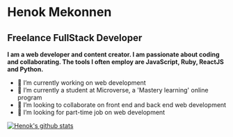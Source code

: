 <h1> Henok Mekonnen </h1>
<h2>Freelance FullStack Developer</h2> 

<b>I am a web developer and content creator. I am passionate about coding and collaborating. The tools I often employ are JavaScript, Ruby, ReactJS and Python.</b>
- 🔭 I’m currently working on web development 
- 🔭 I’m currently a student at Microverse, a 'Mastery learning' online program 
- 👯 I’m looking to collaborate on front end and back end web development 
- 🤔 I’m looking for part-time job on web development 

[![Henok's github stats](https://github-readme-stats.vercel.app/api?username=henatan99)](https://github.com/henatan99/github-readme-stats)
